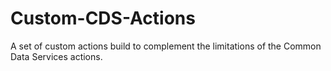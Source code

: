 # Custom-CDS-Actions
A set of custom actions build to complement the limitations of the Common Data Services actions. 
